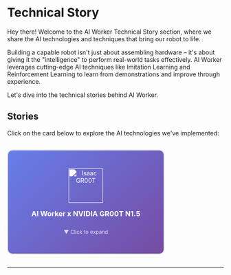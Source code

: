 # Technical Story

Hey there! Welcome to the AI Worker Technical Story section, where we share the AI technologies and techniques that bring our robot to life.

Building a capable robot isn't just about assembling hardware – it's about giving it the "intelligence" to perform real-world tasks effectively. AI Worker leverages cutting-edge AI techniques like Imitation Learning and Reinforcement Learning to learn from demonstrations and improve through experience.

Let's dive into the technical stories behind AI Worker.

## Stories

Click on the card below to explore the AI technologies we've implemented:

<div style="display: grid; grid-template-columns: repeat(auto-fit, minmax(300px, 1fr)); gap: 20px; margin: 30px 0;">

<details style="grid-column: 1 / -1;">
<summary style="list-style: none; cursor: pointer;">
  <div style="border: 2px solid #e0e0e0; border-radius: 12px; padding: 20px; transition: all 0.3s; background: linear-gradient(135deg, #667eea 0%, #764ba2 100%); color: white; min-height: 200px; display: inline-flex; flex-direction: column; justify-content: center; align-items: center; text-align: center; width: calc(66.666% - 14px); vertical-align: top;">
    <img src="/technical_story/isaac_gr00t_header_compress.png" alt="Isaac GR00T" style="height: 80px; margin-bottom: 15px; filter: brightness(0) invert(1);">
    <h3 style="margin: 0 0 10px 0; border: none; color: white;">AI Worker x NVIDIA GR00T N1.5</h3>
    <div class="expand-indicator" style="margin-top: 15px; font-size: 12px; opacity: 0.8;">▼ Click to expand</div>
  </div>
</summary>
<div style="padding: 30px; border: 2px solid #667eea; border-radius: 12px; margin-top: 20px; background: #1b1b1f; color: #e0e0e0;">

### ▶️ Full Demo

<div style="position: relative; padding-bottom: 56.25%; height: 0; overflow: hidden; max-width: 100%; margin: 20px 0; border-radius: 8px;">
  <iframe
    style="position: absolute; top: 0; left: 0; width: 100%; height: 100%;"
    src="https://www.youtube.com/embed/h2O57D7KGYg"
    title="AI Worker x NVIDIA Isaac GR00T N1.5 Demo"
    frameborder="0"
    allow="accelerometer; autoplay; clipboard-write; encrypted-media; gyroscope; picture-in-picture"
    allowfullscreen>
  </iframe>
</div>

---

### Overview

We aimed to develop an autonomous robotic system capable of sorting convenience store items, with a specific focus on coffee bottle classification as our primary task scenario. The robot is presented with mixed items placed in a central area and must sort them into designated boxes positioned on the left and right sides.

To achieve this goal, we leveraged **imitation learning** as our core methodology, utilizing [**NVIDIA Isaac GR00T N1.5**](https://developer.nvidia.com/isaac/gr00t) foundation model. We collected real-world demonstration data directly in actual operational environments, ensuring our model could handle the complexities and variations inherent in real-world scenarios.

<div style="margin: 20px 0; padding: 20px; background: rgba(102, 126, 234, 0.1); border-left: 4px solid #667eea; border-radius: 4px;">

**🎯 Public Demonstrations**

We successfully showcased this system at two major robotics conferences:
- **CoRL 2025 (Conference on Robot Learning)**
- **Humanoid Conference 2025**

</div>

<div style="margin: 20px 0; padding: 20px; background: rgba(102, 126, 234, 0.1); border-left: 4px solid #667eea; border-radius: 4px;">

**📊 Performance Metrics**

Through rigorous testing over 100 trials, our system achieved approximately **85% success rate**, demonstrating robust performance while also revealing areas for future improvement.

</div>

<div style="margin: 20px 0; padding: 20px; background: rgba(102, 126, 234, 0.1); border-left: 4px solid #667eea; border-radius: 4px;">

**💡 Project Impact**

This project goes beyond simply using a foundation model – we've built a complete system infrastructure based on **AI Worker** and **Physical AI Tools** that enables the deployment and operation of GR00T N1.5 on real robotic hardware.

</div>

---

### Model Architecture

NVIDIA Isaac GR00T N1.5 is an open vision-language-action (VLA) foundation model designed for robotic manipulation tasks. The model architecture consists of two main systems working in tandem to translate multimodal inputs into precise robot actions.

<div style="text-align: center; margin: 30px 0;">
  <img src="/technical_story/isaac_gr00t_architecture.png" alt="Isaac GR00T N1.5 Architecture" style="max-width: 100%; border-radius: 8px; border: 2px solid #667eea;">
  <p style="margin-top: 10px; font-size: 14px; color: #888; font-style: italic;">Figure: Isaac GR00T N1.5 Architecture Overview</p>
</div>

#### Input Modalities

The model accepts three types of input data:

- **Image Observation**: Visual input from the robot's cameras
- **Language Instruction**: Natural language commands describing the desired task
- **Robot State**: Current robot configuration including joint positions and end-effector poses

#### System 2: Vision-Language Model (VLM)

The Vision-Language Model processes visual and linguistic information to understand the task context and scene semantics. This high-level understanding guides the action generation process.

#### System 1: Diffusion Transformer

The Diffusion Transformer takes the VLM output along with robot state information and generates action chunks - sequences of future robot actions.

This two-system architecture enables the model to leverage both high-level semantic understanding and low-level motor control for robust robotic manipulation.

---

### Data Collection

We collected demonstration data to train the model for real-world robustness.

- **Dataset Size**: 10 hours of demonstration data across 800 episodes
- **Task Scope**: Sorting four different coffee bottles into their designated bins
- **Collection Strategy**: Intentionally varied lighting conditions and backgrounds during data collection
- **Environment Diversity**: Multiple lighting scenarios and background variations to ensure robust generalization

**Key Insight**: By training with diverse environmental conditions from the start, we built a system capable of handling the intense and unpredictable lighting of exhibition halls without requiring additional adaptation.

---

### Training

The model was fine-tuned using NVIDIA's powerful GPU infrastructure.

- **Hardware Setup**: 8x NVIDIA B200 GPUs
- **Training Duration**: Approximately 20 hours for complete fine-tuning
- **Base Model**: NVIDIA Isaac GR00T N1.5 foundation model
- **Training Approach**: Fine-tuning pre-trained weights on task-specific demonstration data

**Note**: The relatively short training time (20 hours) demonstrates the efficiency of foundation model fine-tuning compared to training from scratch, which would typically require significantly more time and data.

---

### Technical Challenges & Solutions

<details>
<summary style="cursor: pointer; padding: 15px; background: rgba(102, 126, 234, 0.1); border-left: 4px solid #667eea; border-radius: 4px; margin: 10px 0; font-weight: 600;">
💡 Challenge 1: Real-World Robustness
</summary>
<div style="padding: 15px 20px; margin: 0 0 10px 0; background: rgba(102, 126, 234, 0.05); border-radius: 0 0 4px 4px;">

**Problem**: Laboratory-trained models often fail in real-world environments due to lighting variations, background changes, and unpredictable conditions.

**Solution**: We intentionally introduced environmental diversity during data collection by varying lighting conditions and backgrounds. This "train for the real world" approach ensured the model could generalize to challenging scenarios like exhibition halls with intense and unpredictable lighting.

</div>
</details>

<details>
<summary style="cursor: pointer; padding: 15px; background: rgba(102, 126, 234, 0.1); border-left: 4px solid #667eea; border-radius: 4px; margin: 10px 0; font-weight: 600;">
🎪 Challenge 2: Exhibition Hall Deployment
</summary>
<div style="padding: 15px 20px; margin: 0 0 10px 0; background: rgba(102, 126, 234, 0.05); border-radius: 0 0 4px 4px;">

**Problem**: Trade show floors present some of the most challenging conditions for robotic systems - constantly changing lighting, crowds, and visual distractions.

**Solution**: Anticipating exhibition deployment, we intentionally varied backgrounds and environments during data collection. To simulate crowded conditions, we positioned the robot in high-traffic areas during data acquisition. This proactive approach enabled the system to handle the exhibition environment without requiring any additional fine-tuning or adaptation.

</div>
</details>

<details>
<summary style="cursor: pointer; padding: 15px; background: rgba(102, 126, 234, 0.1); border-left: 4px solid #667eea; border-radius: 4px; margin: 10px 0; font-weight: 600;">
📊 Challenge 3: Data Efficiency
</summary>
<div style="padding: 15px 20px; margin: 0 0 10px 0; background: rgba(102, 126, 234, 0.05); border-radius: 0 0 4px 4px;">

**Problem**: Collecting large-scale demonstration data can be time-consuming and expensive.

**Solution**: By leveraging the NVIDIA Isaac GR00T N1.5 foundation model, we achieved strong performance with just 10 hours (800 episodes) of task-specific data, significantly reducing the data requirements compared to training from scratch.

</div>
</details>

---

### Deployment

Our deployment architecture is designed for modularity, scalability, and isolation using containerized environments. The system integrates multiple components across different machines, leveraging ROS2 for inter-process communication and Docker for dependency management.

<div style="text-align: center; margin: 30px 0;">
  <img src="/technical_story/isaac_gr00t_system_architecture.png" alt="Deployment Architecture" style="max-width: 100%; border-radius: 8px; border: 2px solid #667eea;">
  <p style="margin-top: 10px; font-size: 14px; color: #888; font-style: italic;">Figure: System Deployment Architecture</p>
</div>

#### System Architecture Overview

Our deployment consists of two primary machines communicating via ROS2 and ZMQ protocols:

**ORIN (Robot Controller)**
- **AI Worker Container**: Manages robot control and executes motor commands
- **Physical AI Tools Container**: Handles inference orchestration and UI configuration
- **Communication**: Both containers communicate via ROS2 topics

**5090 Workstation (Inference Server)**
- **GR00T N1.5 Container**: Runs the foundation model for action prediction
- **Communication**: Connects to Physical AI Tools via ZMQ socket

#### Component Details

<div style="margin: 20px 0; padding: 20px; background: rgba(102, 126, 234, 0.1); border-left: 4px solid #667eea; border-radius: 4px;">

**🤖 AI Worker (Docker Container)**
- Built on ROS2 framework for robot control
- Subscribes to action chunk topics from Physical AI Tools
- Executes motor commands to control the robot hardware
- Handles low-level robot state management and safety protocols

</div>

<div style="margin: 20px 0; padding: 20px; background: rgba(102, 126, 234, 0.1); border-left: 4px solid #667eea; border-radius: 4px;">

**🛠️ Physical AI Tools (Docker Container)**
- Provides UI for inference configuration and monitoring
- Orchestrates the inference pipeline
- Publishes action chunk ROS2 topics to AI Worker
- Communicates with GR00T N1.5 model via ZMQ socket
- Manages observation data flow and action prediction requests

</div>

<div style="margin: 20px 0; padding: 20px; background: rgba(102, 126, 234, 0.1); border-left: 4px solid #667eea; border-radius: 4px;">

**🧠 GR00T N1.5 (Docker Container)**
- Runs NVIDIA Isaac GR00T N1.5 foundation model
- Deployed using NVIDIA's official Docker image
- Receives observations via ZMQ from Physical AI Tools
- Returns predicted action chunks for robot execution
- Leverages GPU acceleration for real-time inference

</div>

#### Communication Flow

1. **Observation Collection**: AI Worker collects sensor data (camera images, robot state) and publishes to ROS2 topics
2. **Data Forwarding**: Physical AI Tools subscribes to observation topics and forwards data to GR00T N1.5 via ZMQ
3. **Action Prediction**: GR00T N1.5 processes observations and returns action chunks via ZMQ
4. **Action Execution**: Physical AI Tools publishes action chunks to ROS2 topics
5. **Robot Control**: AI Worker subscribes to action topics and executes motor commands

#### Design Benefits

- **Dependency Isolation**: Docker containers prevent dependency conflicts between different components
- **Modularity**: Each component can be developed, tested, and deployed independently
- **Scalability**: Inference server can be scaled separately from robot controller
- **Cross-Machine Communication**: ZMQ socket enables efficient communication between ORIN and workstation, while ROS2 handles communication between containers on ORIN
- **Hardware Flexibility**: High-compute inference tasks run on dedicated GPU workstation while robot control runs on embedded ORIN platform

---

### Experimental Results

We conducted extensive testing to evaluate the system's performance in real-world scenarios, focusing on both quantitative metrics and qualitative failure analysis.

#### System Performance Metrics

<div style="margin: 20px 0; padding: 20px; background: rgba(102, 126, 234, 0.1); border-left: 4px solid #667eea; border-radius: 4px;">

**⚡ Inference Performance**
- **Inference Latency**: 40ms on NVIDIA RTX 5090 GPU
- **Control Frequency**: 10 FPS robot control loop
- **Total System Latency**: End-to-end observation to action execution

</div>

<div style="margin: 20px 0; padding: 20px; background: rgba(102, 126, 234, 0.1); border-left: 4px solid #667eea; border-radius: 4px;">

**🎯 Task Success Rate**
- **Test Trials**: 100 sorting attempts
- **Success Rate**: ~85%
- **Test Environment**: Real exhibition hall conditions with varied lighting and backgrounds

</div>

#### Control Optimization Techniques

To achieve smooth and natural robot motion, we implemented several optimization strategies:

1. **Dynamixel Motor Tuning**: Fine-tuned velocity and acceleration profiles to ensure fluid movements without jerking
2. **Asynchronous Inference**: Implemented non-blocking inference pipeline to maintain consistent control frequency
3. **Action Smoothing**: Applied temporal smoothing to action chunks for coordinated multi-joint movements

#### Failure Cases

Understanding failure cases is critical for future improvements. We identified three primary failure patterns in the 15% unsuccessful trials:

- **Color Misclassification (~50% of failures)**: Correctly grasped but placed in the wrong bin due to color recognition errors
- **Grasping Failures (~30% of failures)**: Robot failed to successfully grasp the target object
- **Phantom Actions (~20% of failures)**: Attempted placement without having grasped an object

---

### Lessons Learned & Future Work

This project provided valuable insights into deploying foundation models on real robotic systems. Here are our key takeaways and directions for future development.

#### What Worked Well ✅

<div style="margin: 20px 0; padding: 20px; background: rgba(102, 126, 234, 0.1); border-left: 4px solid #667eea; border-radius: 4px;">

**Foundation Model Efficiency**
- Fine-tuning approach significantly reduced data requirements.
- 20-hour training time on 8x B200 GPUs demonstrated excellent time-to-deployment.

**Environmental Diversity Strategy**
- Collecting data in varied lighting and crowded areas proved essential for real-world robustness
- "Train for the real world" approach eliminated the need for domain adaptation

**Modular System Architecture**
- Docker containerization prevented dependency conflicts and simplified deployment
- ROS2 + ZMQ communication enabled flexible cross-machine deployment

</div>

#### Challenges & Learning Points 🎓

<div style="margin: 20px 0; padding: 20px; background: rgba(245, 87, 108, 0.1); border-left: 4px solid #f5576c; border-radius: 4px;">

**85% Success Rate**
- While acceptable for demonstrations, production deployment would require higher reliability
- Color misclassification remains the primary failure cause, indicating need for improved visual perception

**Data Collection Overhead**
- 10 hours of teleoperation data collection required significant manual effort
- Need for more efficient data collection methods or synthetic data augmentation

**Grasp Stability**
- Depth perception and grasp planning could benefit from additional sensors or algorithms

</div>

#### Future Directions 🚀

1. **Enhanced Visual Perception**: Integrate better color recognition under varied lighting, possibly with additional sensors
2. **Grasp Detection**: Add proprioceptive feedback to detect successful grasps before attempting placement
3. **More Training Data**: Collect additional edge cases to improve success rate to 90-95%

---

### References & Resources

**Related Projects & Tools**
- [NVIDIA Isaac GR00T](https://github.com/NVIDIA/Isaac-GR00T) - Official NVIDIA Isaac GR00T repository
- [Physical AI Tools](https://github.com/ROBOTIS-GIT/physical_ai_tools) - Our open-source tools for robotic AI deployment
- [AI Worker](https://github.com/ROBOTIS-GIT/ai_worker) - AI Worker robot platform

</div>
</details>

</div>

<style>
details > summary::-webkit-details-marker {
  display: none;
}
details > summary {
  list-style: none;
}
details > summary > div:hover {
  transform: translateY(-5px);
  box-shadow: 0 10px 25px rgba(0,0,0,0.2);
}
details[open] > summary > div {
  border-radius: 12px;
}
details[open] > summary .expand-indicator {
  display: none;
}
</style>

---
